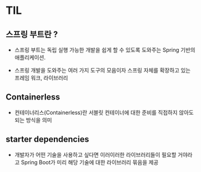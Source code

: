# TIL

## 스프링 부트란 ?

- 스프링 부트는 독립 실행 가능한 개발을 쉽게 할 수 있도록 도와주는 Spring 기반의 애플리케이션.

- 스프링 개발을 도와주는 여러 가지 도구의 모음이자 스프링 자체를 확장하고 있는 프레임 워크, 라이브러리

## Containerless

- 컨테이너리스(Containerless)란 서블릿 컨테이너에 대한 준비를 직접하지 않아도 되는 방식을 의미

## starter dependencies

- 개발자가 어떤 기술을 사용하고 싶다면 이러이러한 라이브러리들이 필요할 거야라고 Spring Boot가 미리 해당 기술에 대한 라이브러리 묶음을 제공

